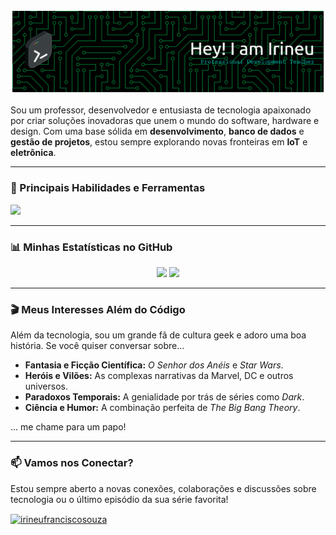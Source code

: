<p align="center">
  <img src="banner01.png" alt="Banner de Boas-vindas">
</p>


<p align="left">
  Sou um professor, desenvolvedor e entusiasta de tecnologia apaixonado por criar soluções inovadoras que unem o mundo do software, hardware e design. Com uma base sólida em <strong>desenvolvimento</strong>, <strong>banco de dados</strong> e <strong>gestão de projetos</strong>, estou sempre explorando novas fronteiras em <strong>IoT</strong> e <strong>eletrônica</strong>.
</p>

---

### 🚀 Principais Habilidades e Ferramentas


<p align="left">
  <a href="https://skillicons.dev">
    <img src="https://skillicons.dev/icons?i=python,js,html,css,mysql,mongodb,azure,googlecloud,git,figma,arduino,linux" />
  </a>
</p>

---

### 📊 Minhas Estatísticas no GitHub

<p align="center">
  <img height="180em" src="https://github-readme-stats.vercel.app/api?username=IrineuFrancisco&show_icons=true&theme=dracula&include_all_commits=true&count_private=true"/>
  <img height="180em" src="https://github-readme-stats.vercel.app/api/top-langs/?username=IrineuFrancisco&layout=compact&langs_count=7&theme=dracula"/>
</p>

---


### 🎬 Meus Interesses Além do Código

Além da tecnologia, sou um grande fã de cultura geek e adoro uma boa história. Se você quiser conversar sobre...

- **Fantasia e Ficção Científica:** *O Senhor dos Anéis* e *Star Wars*.
- **Heróis e Vilões:** As complexas narrativas da Marvel, DC e outros universos.
- **Paradoxos Temporais:** A genialidade por trás de séries como *Dark*.
- **Ciência e Humor:** A combinação perfeita de *The Big Bang Theory*.

... me chame para um papo!

---

### 📫 Vamos nos Conectar?

Estou sempre aberto a novas conexões, colaborações e discussões sobre tecnologia ou o último episódio da sua série favorita!

<p align="left">
<a href="https://linkedin.com/in/irineufranciscosouza" target="blank"><img align="center" src="https://raw.githubusercontent.com/rahuldkjain/github-profile-readme-generator/master/src/images/icons/Social/linked-in-alt.svg" alt="irineufranciscosouza" height="30" width="40" /></a>
</p>

